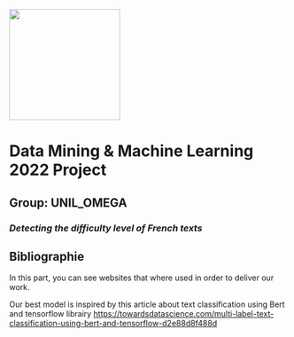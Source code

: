 <img src = 'https://upload.wikimedia.org/wikipedia/commons/thumb/7/77/Logo_HEC_Lausanne.png/640px-Logo_HEC_Lausanne.png' width="200">

# **Data Mining & Machine Learning 2022 Project**
## Group: UNIL_OMEGA 
### *Detecting the difficulty level of French texts* 


## Bibliographie
In this part, you can see websites that where used in order to deliver our work.

Our best model is inspired by this article about text classification using Bert and tensorflow librairy
https://towardsdatascience.com/multi-label-text-classification-using-bert-and-tensorflow-d2e88d8f488d

